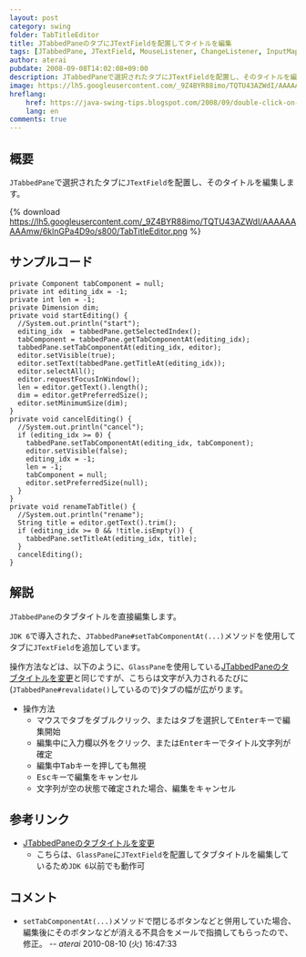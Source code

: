 ```yaml
---
layout: post
category: swing
folder: TabTitleEditor
title: JTabbedPaneのタブにJTextFieldを配置してタイトルを編集
tags: [JTabbedPane, JTextField, MouseListener, ChangeListener, InputMap, ActionMap]
author: aterai
pubdate: 2008-09-08T14:02:08+09:00
description: JTabbedPaneで選択されたタブにJTextFieldを配置し、そのタイトルを編集します。
image: https://lh5.googleusercontent.com/_9Z4BYR88imo/TQTU43AZWdI/AAAAAAAAAmw/6klnGPa4D9o/s800/TabTitleEditor.png
hreflang:
    href: https://java-swing-tips.blogspot.com/2008/09/double-click-on-each-tab-and-change-its.html
    lang: en
comments: true
---
```

## 概要
`JTabbedPane`で選択されたタブに`JTextField`を配置し、そのタイトルを編集します。

{% download https://lh5.googleusercontent.com/_9Z4BYR88imo/TQTU43AZWdI/AAAAAAAAAmw/6klnGPa4D9o/s800/TabTitleEditor.png %}

## サンプルコード
<pre class="prettyprint"><code>private Component tabComponent = null;
private int editing_idx = -1;
private int len = -1;
private Dimension dim;
private void startEditing() {
  //System.out.println("start");
  editing_idx  = tabbedPane.getSelectedIndex();
  tabComponent = tabbedPane.getTabComponentAt(editing_idx);
  tabbedPane.setTabComponentAt(editing_idx, editor);
  editor.setVisible(true);
  editor.setText(tabbedPane.getTitleAt(editing_idx));
  editor.selectAll();
  editor.requestFocusInWindow();
  len = editor.getText().length();
  dim = editor.getPreferredSize();
  editor.setMinimumSize(dim);
}
private void cancelEditing() {
  //System.out.println("cancel");
  if (editing_idx &gt;= 0) {
    tabbedPane.setTabComponentAt(editing_idx, tabComponent);
    editor.setVisible(false);
    editing_idx = -1;
    len = -1;
    tabComponent = null;
    editor.setPreferredSize(null);
  }
}
private void renameTabTitle() {
  //System.out.println("rename");
  String title = editor.getText().trim();
  if (editing_idx &gt;= 0 &amp;&amp; !title.isEmpty()) {
    tabbedPane.setTitleAt(editing_idx, title);
  }
  cancelEditing();
}
</code></pre>

## 解説
`JTabbedPane`のタブタイトルを直接編集します。

`JDK 6`で導入された、`JTabbedPane#setTabComponentAt(...)`メソッドを使用してタブに`JTextField`を追加しています。

操作方法などは、以下のように、`GlassPane`を使用している[JTabbedPaneのタブタイトルを変更](https://ateraimemo.com/Swing/EditTabTitle.html)と同じですが、こちらは文字が入力されるたびに(`JTabbedPane#revalidate()`しているので)タブの幅が広がります。

- 操作方法
    - マウスでタブをダブルクリック、またはタブを選択して<kbd>Enter</kbd>キーで編集開始
    - 編集中に入力欄以外をクリック、または<kbd>Enter</kbd>キーでタイトル文字列が確定
    - 編集中<kbd>Tab</kbd>キーを押しても無視
    - <kbd>Esc</kbd>キーで編集をキャンセル
    - 文字列が空の状態で確定された場合、編集をキャンセル

<!-- dummy comment line for breaking list -->

## 参考リンク
- [JTabbedPaneのタブタイトルを変更](https://ateraimemo.com/Swing/EditTabTitle.html)
    - こちらは、`GlassPane`に`JTextField`を配置してタブタイトルを編集しているため`JDK 6`以前でも動作可

<!-- dummy comment line for breaking list -->

## コメント
- `setTabComponentAt(...)`メソッドで閉じるボタンなどと併用していた場合、編集後にそのボタンなどが消える不具合をメールで指摘してもらったので、修正。 -- *aterai* 2010-08-10 (火) 16:47:33

<!-- dummy comment line for breaking list -->
